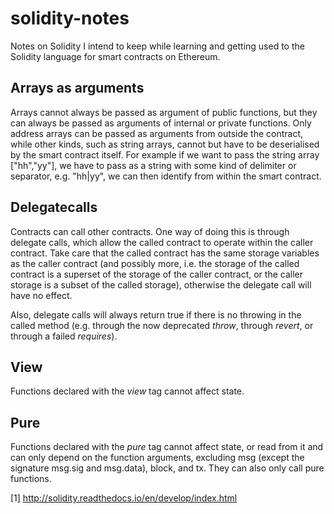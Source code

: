 # solidity-notes
Notes on Solidity I intend to keep while learning and getting used to the Solidity language for smart contracts on Ethereum.


Arrays as arguments
-----

Arrays cannot always be passed as argument of public functions, but they can always be passed as arguments of internal or private functions. Only address arrays can be passed as arguments from outside the contract, while other kinds, such as string arrays, cannot but have to be deserialised by the smart contract itself. For example if we want to pass the string array ["hh","yy"], we have to pass as a string with some kind of delimiter or separator, e.g. "hh|yy", we can then identify from within the smart contract.


Delegatecalls
-----

Contracts can call other contracts. One way of doing this is through delegate calls, which allow the called contract to operate within the caller contract. Take care that the called contract has the same storage variables as the caller contract (and possibly more, i.e. the storage of the called contract is a superset of the storage of the caller contract, or the caller storage is a subset of the called storage), otherwise the delegate call will have no effect.

Also, delegate calls will always return true if there is no throwing in the called method (e.g. through the now deprecated <i>throw</i>, through <i>revert</i>, or through a failed <i>requires</i>).

View
----

Functions declared with the <i>view</i> tag cannot affect state.

Pure
----

Functions declared with the <i>pure</i> tag cannot affect state, or read from it and can only depend on the function arguments, excluding msg (except the signature msg.sig and msg.data), block, and tx. They can also only call pure functions.

[1] http://solidity.readthedocs.io/en/develop/index.html
